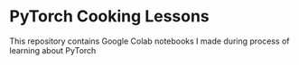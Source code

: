 # PyTorch Cooking Lessons

This repository contains Google Colab notebooks I made during process of learning about PyTorch




